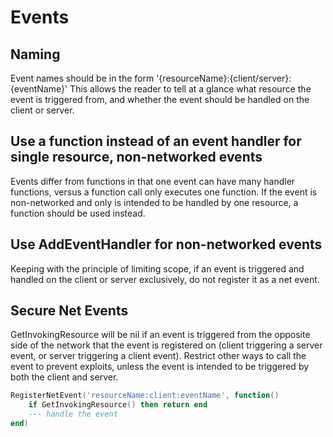# Events

## Naming
Event names should be in the form '{resourceName}:{client/server}:{eventName}'
This allows the reader to tell at a glance what resource the event is triggered from, and whether the event should be handled on the client or server.

## Use a function instead of an event handler for single resource, non-networked events
Events differ from functions in that one event can have many handler functions, versus a function call only executes one function. If the event is non-networked and only is intended to be handled by one resource, a function should be used instead.

## Use AddEventHandler for non-networked events
Keeping with the principle of limiting scope, if an event is triggered and handled on the client or server exclusively, do not register it as a net event.

## Secure Net Events
GetInvokingResource will be nil if an event is triggered from the opposite side of the network that the event is registered on (client triggering a server event, or server triggering a client event). Restrict other ways to call the event to prevent exploits, unless the event is intended to be triggered by both the client and server.
```lua
RegisterNetEvent('resourceName:client:eventName', function()
    if GetInvokingResource() then return end
    --- handle the event
end)
```
